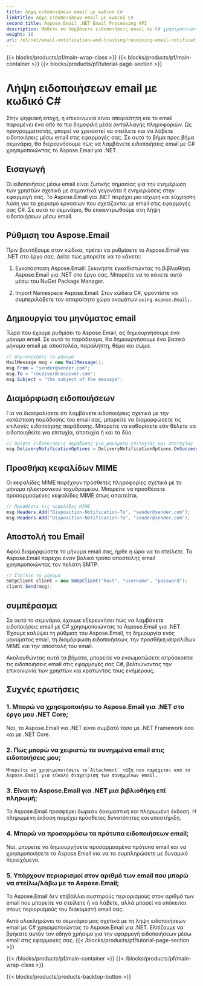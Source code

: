 ```yaml
---
title: Λήψη ειδοποιήσεων email με κωδικό C#
linktitle: Λήψη ειδοποιήσεων email με κωδικό C#
second_title: Aspose.Email .NET Email Processing API
description: Μάθετε να λαμβάνετε ειδοποιήσεις email σε C# χρησιμοποιώντας το Aspose.Email για .NET. Παρέχεται παράδειγμα αποτελεσματικού κώδικα.
weight: 10
url: /el/net/email-notification-and-tracking/receiving-email-notifications-with-csharp-code/
---
```


{{< blocks/products/pf/main-wrap-class >}}
{{< blocks/products/pf/main-container >}}
{{< blocks/products/pf/tutorial-page-section >}}

# Λήψη ειδοποιήσεων email με κωδικό C#



Στην ψηφιακή εποχή, η επικοινωνία είναι απαραίτητη και το email παραμένει ένα από τα πιο δημοφιλή μέσα ανταλλαγής πληροφοριών. Ως προγραμματιστής, μπορεί να χρειαστεί να στείλετε και να λάβετε ειδοποιήσεις μέσω email στις εφαρμογές σας. Σε αυτό το βήμα προς βήμα σεμινάριο, θα διερευνήσουμε πώς να λαμβάνετε ειδοποιήσεις email με C# χρησιμοποιώντας το Aspose.Email για .NET.

## Εισαγωγή

Οι ειδοποιήσεις μέσω email είναι ζωτικής σημασίας για την ενημέρωση των χρηστών σχετικά με σημαντικά γεγονότα ή ενημερώσεις στην εφαρμογή σας. Το Aspose.Email για .NET παρέχει μια ισχυρή και εύχρηστη λύση για το χειρισμό εργασιών που σχετίζονται με email στις εφαρμογές σας C#. Σε αυτό το σεμινάριο, θα επικεντρωθούμε στη λήψη ειδοποιήσεων μέσω email.

## Ρύθμιση του Aspose.Email

Πριν βουτήξουμε στον κώδικα, πρέπει να ρυθμίσετε το Aspose.Email για .NET στο έργο σας. Δείτε πώς μπορείτε να το κάνετε:

1. Εγκατάσταση Aspose.Email: Ξεκινήστε εγκαθιστώντας τη βιβλιοθήκη Aspose.Email για .NET στο έργο σας. Μπορείτε να το κάνετε αυτό μέσω του NuGet Package Manager.

2.  Import Namespace Aspose.Email: Στον κώδικα C#, φροντίστε να συμπεριλάβετε τον απαραίτητο χώρο ονομάτων:`using Aspose.Email;`.

## Δημιουργία του μηνύματος email

Τώρα που έχουμε ρυθμίσει το Aspose.Email, ας δημιουργήσουμε ένα μήνυμα email. Σε αυτό το παράδειγμα, θα δημιουργήσουμε ένα βασικό μήνυμα email με αποστολέα, παραλήπτη, θέμα και σώμα.

```csharp
// Δημιουργήστε το μήνυμα
MailMessage msg = new MailMessage();
msg.From = "sender@sender.com";
msg.To = "receiver@receiver.com";
msg.Subject = "the subject of the message";
```

## Διαμόρφωση ειδοποιήσεων

Για να διασφαλίσετε ότι λαμβάνετε ειδοποιήσεις σχετικά με την κατάσταση παράδοσης του email σας, μπορείτε να διαμορφώσετε τις επιλογές ειδοποίησης παράδοσης. Μπορείτε να καθορίσετε εάν θέλετε να ειδοποιηθείτε για επιτυχία, αποτυχία ή και τα δύο.

```csharp
// Ορίστε ειδοποιήσεις παράδοσης για μηνύματα επιτυχίας και αποτυχίας
msg.DeliveryNotificationOptions = DeliveryNotificationOptions.OnSuccess | DeliveryNotificationOptions.OnFailure;
```

## Προσθήκη κεφαλίδων MIME

Οι κεφαλίδες MIME παρέχουν πρόσθετες πληροφορίες σχετικά με το μήνυμα ηλεκτρονικού ταχυδρομείου. Μπορείτε να προσθέσετε προσαρμοσμένες κεφαλίδες MIME όπως απαιτείται.

```csharp
// Προσθέστε τις κεφαλίδες MIME
msg.Headers.Add("Disposition-Notification-To", "sender@sender.com");
msg.Headers.Add("Disposition-Notification-To", "sender@sender.com");
```

## Αποστολή του Email

Αφού διαμορφώσετε το μήνυμα email σας, ήρθε η ώρα να το στείλετε. Το Aspose.Email παρέχει έναν βολικό τρόπο αποστολής email χρησιμοποιώντας τον πελάτη SMTP.

```csharp
// Στείλτε το μήνυμα
SmtpClient client = new SmtpClient("host", "username", "password");
client.Send(msg);
```

## συμπέρασμα

Σε αυτό το σεμινάριο, έχουμε εξερευνήσει πώς να λαμβάνετε ειδοποιήσεις email με C# χρησιμοποιώντας το Aspose.Email για .NET. Έχουμε καλύψει τη ρύθμιση του Aspose.Email, τη δημιουργία ενός μηνύματος email, τη διαμόρφωση ειδοποιήσεων, την προσθήκη κεφαλίδων MIME και την αποστολή του email.

Ακολουθώντας αυτά τα βήματα, μπορείτε να ενσωματώσετε απρόσκοπτα τις ειδοποιήσεις email στις εφαρμογές σας C#, βελτιώνοντας την επικοινωνία των χρηστών και κρατώντας τους ενήμερους.

## Συχνές ερωτήσεις

### 1. Μπορώ να χρησιμοποιήσω το Aspose.Email για .NET στο έργο μου .NET Core;
   Ναι, το Aspose.Email για .NET είναι συμβατό τόσο με .NET Framework όσο και με .NET Core.

### 2. Πώς μπορώ να χειριστώ τα συνημμένα email στις ειδοποιήσεις μου;
    Μπορείτε να χρησιμοποιήσετε το`Attachment` τάξη που παρέχεται από το Aspose.Email για εύκολη διαχείριση των συνημμένων email.

### 3. Είναι το Aspose.Email για .NET μια βιβλιοθήκη επί πληρωμή;
   Το Aspose.Email προσφέρει δωρεάν δοκιμαστική και πληρωμένη έκδοση. Η πληρωμένη έκδοση παρέχει πρόσθετες δυνατότητες και υποστήριξη.

### 4. Μπορώ να προσαρμόσω τα πρότυπα ειδοποιήσεων email;
   Ναι, μπορείτε να δημιουργήσετε προσαρμοσμένα πρότυπα email και να χρησιμοποιήσετε το Aspose.Email για να τα συμπληρώσετε με δυναμικό περιεχόμενο.

### 5. Υπάρχουν περιορισμοί στον αριθμό των email που μπορώ να στείλω/λάβω με το Aspose.Email;
   Το Aspose.Email δεν επιβάλλει αυστηρούς περιορισμούς στον αριθμό των email που μπορείτε να στείλετε ή να λάβετε, αλλά μπορεί να υπόκειται στους περιορισμούς του διακομιστή email σας.

Αυτό ολοκληρώνει το σεμινάριο μας σχετικά με τη λήψη ειδοποιήσεων email με C# χρησιμοποιώντας το Aspose.Email για .NET. Ελπίζουμε να βρήκατε αυτόν τον οδηγό χρήσιμο για την εφαρμογή ειδοποιήσεων μέσω email στις εφαρμογές σας. 
{{< /blocks/products/pf/tutorial-page-section >}}

{{< /blocks/products/pf/main-container >}}
{{< /blocks/products/pf/main-wrap-class >}}

{{< blocks/products/products-backtop-button >}}
